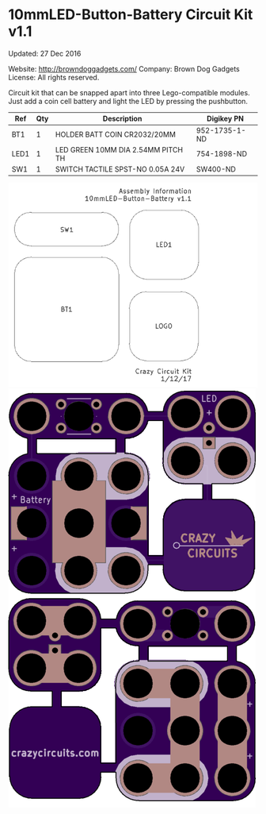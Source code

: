 <!--- start title --->
# 10mmLED-Button-Battery Circuit Kit v1.1

Updated: 27 Dec 2016

Website: http://browndoggadgets.com/
Company: Brown Dog Gadgets
License: All rights reserved.

<!--- end title --->

Circuit kit that can be snapped apart into three Lego-compatible modules. Just add a coin cell battery and light the LED by pressing the pushbutton.

<!--- start bom --->

|Ref|Qty|Description|Digikey PN|
|---|---|-----------|------|
|BT1|1|HOLDER BATT COIN CR2032/20MM|952-1735-1-ND|
|LED1|1|LED GREEN 10MM DIA 2.54MM PITCH TH|754-1898-ND|
|SW1|1|SWITCH TACTILE SPST-NO 0.05A 24V|SW400-ND|

<!--- end bom --->

![Assembly Diagram](assembly.png)
![Gerber Preview](preview.png)

